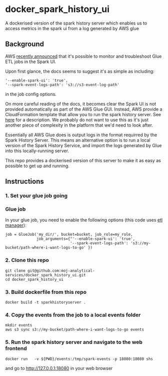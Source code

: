 # docker_spark_history_ui
A dockerised version of the spark history server which enables us to access metrics in the spark ui from a log generated by AWS glue


## Background

AWS [recently announced](https://aws.amazon.com/about-aws/whats-new/2019/09/aws-glue-now-provides-apache-spark-ui-to-monitor-and-troubleshoot-glue-etl-jobs/) that it's possible to monitor and troubleshoot Glue ETL jobs in the Spark UI.

Upon first glance, the docs seems to suggest it's as simple as including:

```
'--enable-spark-ui': 'true',
'--spark-event-logs-path': 's3://s3-event-log-path'
```

in the job config options.

On more careful reading of the docs, it becomes clear  the Spark UI is not provided automatically as part of the AWS Glue GUI.  Instead, AWS provide a CloudFormation template that allow you to run the spark history server.  See [here](https://docs.aws.amazon.com/glue/latest/dg/monitor-spark-ui.html) for a description.  We probably do not want to use this as it's just another piece of complexity in the platform that we'd need to look after.

Essentially all AWS Glue does is output logs in the format requirred by the Spark History Server.  This means an alternative option is to run a local version of the Spark History Service, and import the logs generated by Glue into this locally-running server.

This repo provides a dockerised version of this server to make it as easy as possible to get up and running.

## Instructions 

### 1. Set your glue job going 

### Glue job

In your glue job, you need to enable the following options (this code uses [etl manager](https://github.com/moj-analytical-services/etl_manager)):
```
job = GlueJob('my_dir/', bucket=bucket, job_role=my_role,
              job_arguments={"'--enable-spark-ui': 'true',
                             '--spark-event-logs-path': 's3://my-bucket/path-where-i-want-logs-to-go' })
```


### 2. Clone this repo

````
git clone git@github.com:moj-analytical-services/docker_spark_history_ui.git
cd docker_spark_history_ui
````

### 3. Build dockerfile from this repo

`docker build -t sparkhistoryserver .`

### 4. Copy the events from the job to a local events folder

```
mkdir events
aws s3 sync s3://my-bucket/path-where-i-want-logs-to-go events
```

### 5. Run the spark history server and navigate to the web frontend 


```
docker run   -v ${PWD}/events:/tmp/spark-events -p 18080:18080 shs
```

and go to http://127.0.0.1:18080 in your web browser



